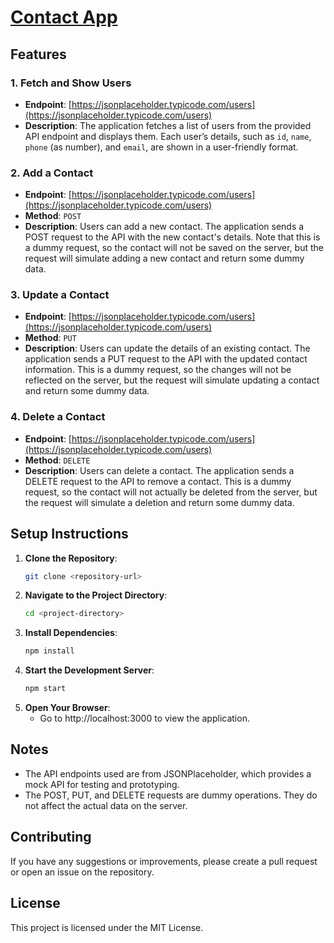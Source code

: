 # [Contact App](https://contactapp010.netlify.app/)

## Features

### 1. Fetch and Show Users
- **Endpoint**: [https://jsonplaceholder.typicode.com/users](https://jsonplaceholder.typicode.com/users)
- **Description**: The application fetches a list of users from the provided API endpoint and displays them. Each user’s details, such as `id`, `name`, `phone` (as number), and `email`, are shown in a user-friendly format.

### 2. Add a Contact
- **Endpoint**: [https://jsonplaceholder.typicode.com/users](https://jsonplaceholder.typicode.com/users)
- **Method**: `POST`
- **Description**: Users can add a new contact. The application sends a POST request to the API with the new contact's details. Note that this is a dummy request, so the contact will not be saved on the server, but the request will simulate adding a new contact and return some dummy data.

### 3. Update a Contact
- **Endpoint**: [https://jsonplaceholder.typicode.com/users](https://jsonplaceholder.typicode.com/users)
- **Method**: `PUT`
- **Description**: Users can update the details of an existing contact. The application sends a PUT request to the API with the updated contact information. This is a dummy request, so the changes will not be reflected on the server, but the request will simulate updating a contact and return some dummy data.

### 4. Delete a Contact
- **Endpoint**: [https://jsonplaceholder.typicode.com/users](https://jsonplaceholder.typicode.com/users)
- **Method**: `DELETE`
- **Description**: Users can delete a contact. The application sends a DELETE request to the API to remove a contact. This is a dummy request, so the contact will not actually be deleted from the server, but the request will simulate a deletion and return some dummy data.

## Setup Instructions

1. **Clone the Repository**:
   ```sh
   git clone <repository-url>
2. **Navigate to the Project Directory**:
   ```sh
   cd <project-directory>
3. **Install Dependencies**:
   ```sh
   npm install
4. **Start the Development Server**:
   ```sh
   npm start
5. **Open Your Browser**:
   * Go to http://localhost:3000 to view the application.

## Notes
* The API endpoints used are from JSONPlaceholder, which provides a mock API for testing and prototyping.
* The POST, PUT, and DELETE requests are dummy operations. They do not affect the actual data on the server.
## Contributing
If you have any suggestions or improvements, please create a pull request or open an issue on the repository.
## License
This project is licensed under the MIT License.
